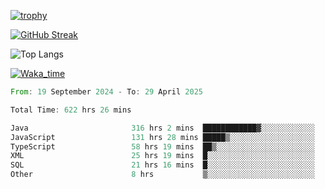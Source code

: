 <!--
**ren-joey/ren-joey** is a ✨ _special_ ✨ repository because its `README.md` (this file) appears on your GitHub profile.

Here are some ideas to get you started:

- 🔭 I’m currently working on ...
- 🌱 I’m currently learning ...
- 👯 I’m looking to collaborate on ...
- 🤔 I’m looking for help with ...
- 💬 Ask me about ...
- 📫 How to reach me: ...
- 😄 Pronouns: ...
- ⚡ Fun fact: ...
-->

[![trophy](https://github-profile-trophy.vercel.app/?username=ren-joey&theme=darkhub&column=5)](https://github.com/ren-joey)

[![GitHub Streak](https://streak-stats.demolab.com/?user=ren-joey&theme=dark)](https://github.com/ren-joey)

![Top Langs](https://github-readme-stats.vercel.app/api/top-langs?username=ren-joey&show_icons=true&layout=compact&locale=en&hide=html,CSS,scss,Pug,Twig&theme=dark)

[![Waka_time](https://github-readme-stats.vercel.app/api/wakatime?username=joeyren&theme=dark)](https://github.com/ren-joey)

<!--START_SECTION:waka-->

```rust
From: 19 September 2024 - To: 29 April 2025

Total Time: 622 hrs 26 mins

Java                       316 hrs 2 mins  ████████████▓░░░░░░░░░░░░   50.13 %
JavaScript                 131 hrs 28 mins █████▒░░░░░░░░░░░░░░░░░░░   20.85 %
TypeScript                 58 hrs 19 mins  ██▒░░░░░░░░░░░░░░░░░░░░░░   09.25 %
XML                        25 hrs 19 mins  █░░░░░░░░░░░░░░░░░░░░░░░░   04.02 %
SQL                        21 hrs 16 mins  █░░░░░░░░░░░░░░░░░░░░░░░░   03.37 %
Other                      8 hrs           ▒░░░░░░░░░░░░░░░░░░░░░░░░   01.27 %
```

<!--END_SECTION:waka-->
